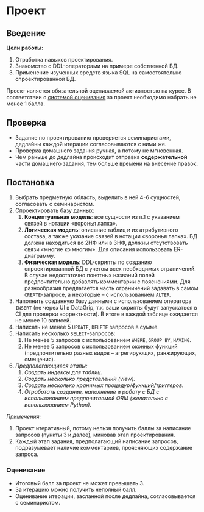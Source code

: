 # Проект

## Введение

**Цели работы:**
1. Отработка навыков проектирования.
2. Знакомство с DDL-операторами на примере собственной БД.
3. Применение изученных средств языка SQL на самостоятельно спроектированной БД.

Проект является обязательной оцениваемой активностью на курсе. В соответствии с [системой оценивания](https://github.com/destitutiones/hsse-db-2024/blob/main/formal/evaluation_system.md) за проект необходимо набрать не менее 1 балла.

## Проверка

- Задание по проектированию проверяется семинаристами, дедлайны каждой итерации согласовываются с ними же.
- Проверка домашнего задания ручная, а потому не мгновенная.
- Чем раньше до дедлайна происходит отправка **содержательной** части домашнего задания, тем больше времени на внесение правок.


## Постановка

1. Выбрать предметную область, выделить в ней 4-6 сущностей, согласовать с семинаристом.
2. Спроектировать базу данных:
   1. **Концептуальная модель**: все сущности из п.1 с указанием связей в нотации «воронья лапка». 
   2. **Логическая модель**: описание таблиц и их атрибутивного состава, а также указание связей в нотации «воронья 
   лапка». БД должна находиться во 2НФ или в 3НФ, должны отсутствовать связи «многие ко многим».
   Для описания использовать ER-диаграмму.
   3. **Физическая модель**: DDL-скрипты по созданию спроектированной БД с учетом всех необходимых ограничений. В случае недостаточно понятных названий полей предпочтительно добавлять комментарии с пояснениями. Для разнообразия предлагается часть ограничений задавать в самом `CREATE`-запросе, а некоторые – с использованием `ALTER`. 
3. Наполнить созданную базу данными с использованием оператора `INSERT` (не через UI в DataGrip, т.к. ваши скрипты будут запускаться в CI для проверки корректности). В итоге в каждой таблице ожидается не менее 10 записей.
4. Написать не менее 5 `UPDATE`, `DELETE` запросов в сумме.
5. Написать несколько `SELECT`-запросов:
   1. Не менее 5 запросов с использованием `WHERE`, `GROUP BY`, `HAVING`.
   2. Не менее 5 запросов с использованием оконных функций (предпочтительно разных видов – агрегирующих, ранжирующих, смещения).
6. _Предполагающиеся этапы:_
   1. _Создать индексы для таблиц._
   2. _Создать несколько представлений (view)._
   3. _Создать несколько хранимых процедур/функций/триггеров._
   4. _Отработать создание, наполнение и работу с БД с использованием предпочитаемой ORM (желательно с использованием Python)._

_Примечения:_
1. Проект итеративный, потому нельзя получить баллы за написание запросов (пункты 3 и далее), миновав этап проектирования.
2. Каждый этап задания, предполагающий написание запросов, подразумевает наличие комментариев, проясняющих содержание запроса.


### Оценивание

- Итоговый балл за проект не может превышать 3.
- За итерацию можно получить неполный балл.
- Оценивание итерации, засланной после дедлайна, согласовывается с семинаристом.
